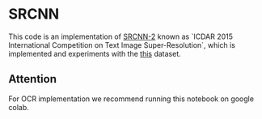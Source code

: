 # SRCNN
This code is an implementation of [SRCNN-2]([https://link.springer.xilesou.top/chapter/10.1007/978-3-030-32226-7_18](https://ieeexplore.ieee.org/document/7333951)) known as `ICDAR 2015 International Competition on Text Image Super-Resolution`, which is implemented and experiments with the [this]((https://github.com/piclem/ICDAR2015-TextSR/blob/master/ICDAR2015-TextSR-dataset.zip)) dataset.

## Attention
For OCR implementation we recommend running this notebook on google colab.
